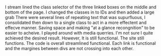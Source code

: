 I stream lined the class selector of the three linked boxes on the middle and bottom of the page. 
I changed the classes in to IDs and then added a large grab 
There were several lines of repeating text that was supurfluous, I consolidated then down to a single class to act in a more effectent and effecve manner. Saving space and making "at a glance recongnition" to be easier to acheive. 
I played around with media querries. I'm not sure I quite achieved the desired result. However, It is still functional. The site still functions. 
The code is overall streamlined functional. Each link is functional and the margines between divs are not crossing into each other.